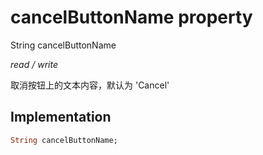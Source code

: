 


# cancelButtonName property







String cancelButtonName
  
_<span class="feature">read / write</span>_



<p>取消按钮上的文本内容，默认为 'Cancel'</p>



## Implementation

```dart
String cancelButtonName;
```







